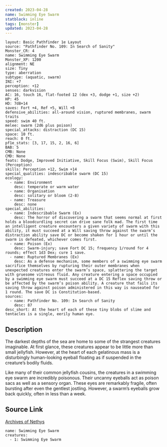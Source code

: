 ```yaml
---
created: 2023-04-28
name: Swimming Eye Swarm
statblock: inline
tags: [monster]
updated: 2023-04-28
---
```

```statblock
layout: Basic Pathfinder 1e Layout
source: "Pathfinder No. 109: In Search of Sanity"
Monster_CR: 4
name: Swimming Eye Swarm
Monster_XP: 1200
alignment: NE
size: Tiny
type: aberration
subtype: (aquatic, swarm)
INI: +7
perception: +12
senses: darkvision
AC: 16, touch 16, flat-footed 12 (dex +3, dodge +1, size +2)
HP: 45
HD: 7d8+14
saves: Fort +4, Ref +5, Will +8
defensive_abilities: all-around vision, ruptured membranes, swarm traits
speed: swim 40 ft.
melee: swarm (2d6 plus poison)
special_attacks: distraction (DC 15)
space: 10 ft.
reach: 0 ft.
pf1e_stats: [3, 17, 15, 2, 16, 6]
BAB: 5
CMB: None
CMD: None
feats: Dodge, Improved Initiative, Skill Focus (Swim), Skill Focus (Perception)
skills: Perception +12, Swim +14
special_qualities: indescribable swarm (DC 15)
ecology:
  - name: Environment
    desc: temperate or warm water
  - name: Organisation
    desc: solitary or bloom (2-8)
  - name: Treasure
    desc: none
special_abilities:
  - name: Indescribable Swarm (Ex)
    desc: The horror of discovering a swarm that seems normal at first holds a bloodcurdling secret can drive sane folk mad. The first time an intelligent creature encounters a given variety of swarm with this ability, it must succeed at a Will saving throw against the swarm’s distraction ability save DC or become shaken for 1 hour or until the swarm is defeated, whichever comes first.
  - name: Poison (Ex)
    desc: Swarm-injury; save Fort DC 15; frequency 1/round for 4 rounds; effect 1d3 Dex; cure 1 save.
  - name: Ruptured Membranes (Ex)
    desc: As a defense mechanism, some members of a swimming eye swarm sacrifice themselves by rupturing their outer membranes when unexpected creatures enter the swarm’s space, splattering the target with gruesome vitreous fluid. Any creature entering a space occupied by a swimming eye swarm must succeed at a DC 15 Reflex saving throw or be affected by the swarm’s poison ability. A creature that fails its saving throw against poison administered in this way is nauseated for 1 round. The save DC is Constitution-based.
sources:
  - name: Pathfinder No. 109: In Search of Sanity
    desc: 87
desc_short: At the heart of each of these tiny blobs of slime and tentacles is a single, eerily human eye.
```
## Description
The darkest depths of the sea are home to some of the strangest creatures imaginable. At first glance, these creatures appear to be little more than small jellyfish. However, at the heart of each gelatinous mass is a disturbingly human-looking eyeball floating as if suspended in the creature’s bodily fluids.

Like many of their common jellyfish cousins, the creatures in a swimming eye swarm are incredibly poisonous. Their uncanny eyeballs act as poison sacs as well as a sensory organ. These eyes are remarkably fragile, often bursting after even the gentlest jostling. However, a swarm’s eyeballs grow back quickly, often in less than a week.
## Source Link
[Archives of Nethys](https://aonprd.com/MonsterDisplay.aspx?ItemName=Swimming%20Eye%20Swarm)
```encounter-table
name: Swimming Eye Swarm
creatures:
  - 1: Swimming Eye Swarm
```
